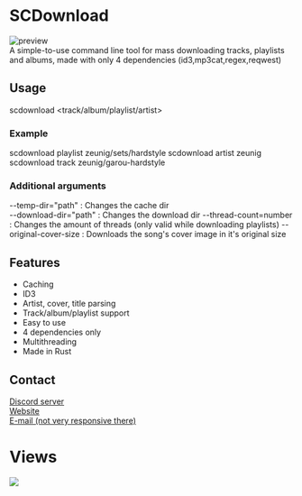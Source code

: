 # SCDownload
![preview](https://cdn.discordapp.com/attachments/1152297609256521789/1152310916956835921/cmd_3kklI5awUW.gif) <br>
A simple-to-use command line tool for mass downloading tracks, playlists and albums, made with only 4 dependencies (id3,mp3cat,regex,reqwest)

## Usage
scdownload <track/album/playlist/artist> <id> 
### Example
scdownload playlist zeunig/sets/hardstyle
scdownload artist zeunig
scdownload track zeunig/garou-hardstyle
### Additional arguments
--temp-dir="path" : Changes the cache dir<br />
--download-dir="path" : Changes the download dir
--thread-count=number : Changes the amount of threads (only valid while downloading playlists)
--original-cover-size : Downloads the song's cover image in it's original size
## Features
- Caching
- ID3
- Artist, cover, title parsing
- Track/album/playlist support
- Easy to use
- 4 dependencies only
- Multithreading
- Made in Rust

## Contact
[Discord server](https://discord.gg/pJVxS6uRTK)<br />
[Website](https://zeunig.hu)<br/>
[E-mail (not very responsive there)](mailto:business@mail.zeunig.hu)

# Views
<a href="https://hits.seeyoufarm.com"><img src="https://hits.seeyoufarm.com/api/count/incr/badge.svg?url=https%3A%2F%2Fgithub.com%2FZeunig%2FSCDownload%2F&count_bg=%2379C83D&title_bg=%23555555&icon=&icon_color=%23E7E7E7&title=hits&edge_flat=false"/></a>
